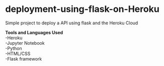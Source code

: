 # deployment-using-flask-on-Heroku

Simple project to deploy a API using flask and the Heroku Cloud

<b>Tools and Languages Used</b>
<br>
-Heroku<br>
-Jupyter Notebook<br>
-Python <br>
-HTML/CSS<br>
-Flask framework
